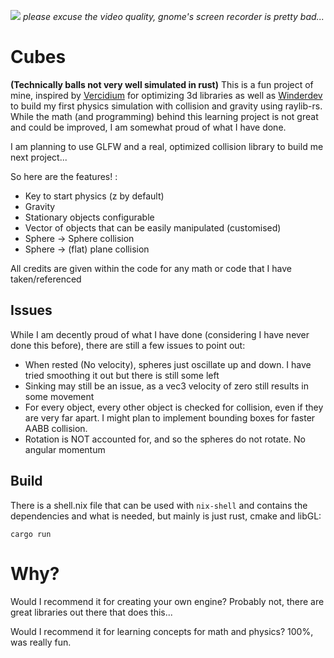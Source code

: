 ![](./showcase.gif)
*please excuse the video quality, gnome's screen recorder is pretty bad...*

# Cubes 
**(Technically balls not very well simulated in rust)**
This is a fun project of mine, inspired by [Vercidium](https://www.youtube.com/@Vercidium) for optimizing 3d libraries as well as [Winderdev](https://www.youtube.com/@Winterdev) to build my first physics simulation with collision and gravity using raylib-rs. While the math (and programming) behind this learning project is not great and could be improved, I am somewhat proud of what I have done. 

I am planning to use GLFW and a real, optimized collision library to build me next project...

So here are the features! :
- Key to start physics (z by default)
- Gravity
- Stationary objects configurable
- Vector of objects that can be easily manipulated (customised)
- Sphere -> Sphere collision
- Sphere -> (flat) plane collision

All credits are given within the code for any math or code that I have taken/referenced

## Issues
While I am decently proud of what I have done (considering I have never done this before), there are still a few issues to point out:
 - When rested (No velocity), spheres just oscillate up and down. I have tried smoothing it out but there is still some left
 - Sinking may still be an issue, as a vec3 velocity of zero still results in some movement
 - For every object, every other object is checked for collision, even if they are very far apart. I might plan to implement bounding boxes for faster AABB collision.
 - Rotation is NOT accounted for, and so the spheres do not rotate. No angular momentum

## Build
There is a shell.nix file that can be used with `nix-shell` and contains the dependencies and what is needed, but mainly is just rust, cmake and libGL:

```cargo run```

# Why?
Would I recommend it for creating your own engine? Probably not, there are great libraries out there that does this...

Would I recommend it for learning concepts for math and physics? 100%, was really fun. 
